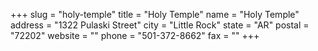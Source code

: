 +++
slug = "holy-temple"
title = "Holy Temple"
name = "Holy Temple"
address = "1322 Pulaski Street"
city = "Little Rock"
state = "AR"
postal = "72202"
website = ""
phone = "501-372-8662"
fax = ""
+++
